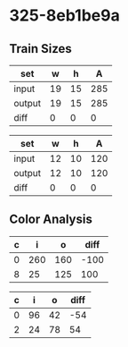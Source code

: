 # 325-8eb1be9a
## Train Sizes

|set|w|h|A|
|---|---|---|---|
|input|19|15|285|
|output|19|15|285|
|diff|0|0|0|


|set|w|h|A|
|---|---|---|---|
|input|12|10|120|
|output|12|10|120|
|diff|0|0|0|


## Color Analysis

|c|i|o|diff|
|---|---|---|---|
|0|260|160|-100|
|8|25|125|100|


|c|i|o|diff|
|---|---|---|---|
|0|96|42|-54|
|2|24|78|54|

